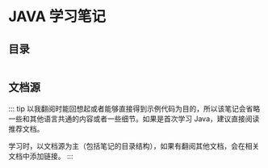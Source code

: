 <script setup lang="ts">
const toc = [
    {
        text: '学习语言',
        href: './learn/',
        },
    {
        text: '掌握 API',
        href: './api/',
    }
]
</script>

# JAVA 学习笔记

## 目录

<div style="display: flex; flex-flow: row wrap; gap: .75rem;">
  <LinkBar v-for="item in toc" :key="item.href" v-bind="item" />
</div>

## 文档源

<LinkBar icon-src="/assets/logos/java.svg" text="Learn Java" href="https://dev.java/learn/" />

::: tip
以我翻阅时能回想起或者能够直接得到示例代码为目的，所以该笔记会省略一些和其他语言共通的内容或者一些细节。如果是首次学习 Java，建议直接阅读推荐文档。

学习时，以文档源为主（包括笔记的目录结构），如果有翻阅其他文档，会在相关文档中添加链接。
:::
